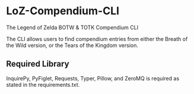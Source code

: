 # LoZ-Compendium-CLI
The Legend of Zelda BOTW &amp; TOTK Compendium CLI

The CLI allows users to find compendium entries from either the Breath of the Wild version, or the Tears of the Kingdom version.

## Required Library
InquirePy, PyFiglet, Requests, Typer, Pillow, and ZeroMQ is required as stated in the requirements.txt.
